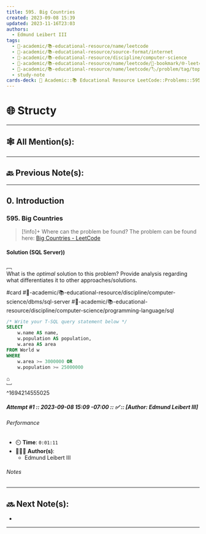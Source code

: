 ```yaml
---
title: 595. Big Countries
created: 2023-09-08 15:39
updated: 2023-11-16T23:03
authors:
  - Edmund Leibert III
tags:
  - 🔴-academic/📚-educational-resource/name/leetcode
  - 🔴-academic/📚-educational-resource/source-format/internet
  - 🔴-academic/📚-educational-resource/discipline/computer-science
  - 🔴-academic/📚-educational-resource/name/leetcode/🔖-bookmark/🌐-leetcode/problems/595-big-countries
  - 🔴-academic/📚-educational-resource/name/leetcode/🏷️/problem/tag/topic/database
  - study-note
cards-deck: 🔴 Academic::📚 Educational Resource LeetCode::Problems::595. Big Countries
---
```


# 🌐 Structy

---

## 🕸️ All Mention(s): 

---

## 🔙 Previous Note(s):

---

## 0. Introduction

### 595. Big Countries

> [!info]+ Where can the problem be found?
> The problem can be found here: [Big Countries - LeetCode](https://leetcode.com/problems/big-countries/description/)

#### Solution (SQL Server))

﹇<br>
What is the _optimal_ solution to this problem? Provide analysis regarding what differentiates it to other approaches/solutions.

#card #🔴-academic/📚-educational-resource/discipline/computer-science/dbms/sql-server #🔴-academic/📚-educational-resource/discipline/computer-science/programming-language/sql 

```sql
/* Write your T-SQL query statement below */
SELECT 
    w.name AS name,
    w.population AS population,
    w.area AS area
FROM World w
WHERE
    w.area >= 3000000 OR
    w.population >= 25000000
```

⌂
<br>﹈<br>^1694214555025

##### Attempt #1 :: 2023-09-08 15:09 -07:00 :: ✅ :: \[Author: Edmund Leibert III\]

###### Performance

- ⏲️ **Time**: `0:01:11`
- 🧔🏽‍♂️ **Author(s)**:
	- Edmund Leibert III

###### Notes


---

## 🔜 Next Note(s):
- 

---




